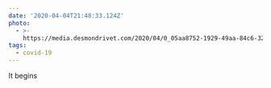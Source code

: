 ```yaml
---
date: '2020-04-04T21:48:33.124Z'
photo:
  - >-
    https://media.desmondrivet.com/2020/04/0_05aa8752-1929-49aa-84c6-3295715cf30e.jpg
tags:
  - covid-19
---
```


It begins
